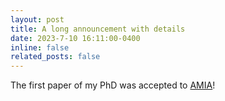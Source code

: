 ```yaml
---
layout: post
title: A long announcement with details
date: 2023-7-10 16:11:00-0400
inline: false
related_posts: false
---
```


The first paper of my PhD was accepted to [AMIA](https://amia.org/education-events/amia-2023-annual-symposium)!

